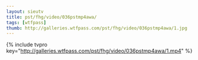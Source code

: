 ```yaml
--- 
layout: sieutv
title: pst/fhg/video/036pstmp4awa/
tags: [wtfpass]
thumb: http://galleries.wtfpass.com/pst/fhg/video/036pstmp4awa/1.jpg
---
```

{% include tvpro key="http://galleries.wtfpass.com/pst/fhg/video/036pstmp4awa/1.mp4" %} 
